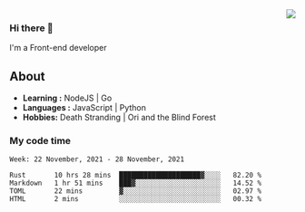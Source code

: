 <img align='right' src="https://github-readme-stats.vercel.app/api?username=strugglebak&show_icons=true">

### Hi there 👋

I'm a Front-end developer

## About

-  **Learning :** NodeJS | Go
-  **Languages :** JavaScript | Python
-  **Hobbies:** Death Stranding | Ori and the Blind Forest

### My code time

<!--START_SECTION:waka-->
```text
Week: 22 November, 2021 - 28 November, 2021

Rust       10 hrs 28 mins  ████████████████████▓░░░░   82.20 % 
Markdown   1 hr 51 mins    ███▓░░░░░░░░░░░░░░░░░░░░░   14.52 % 
TOML       22 mins         ▓░░░░░░░░░░░░░░░░░░░░░░░░   02.97 % 
HTML       2 mins          ░░░░░░░░░░░░░░░░░░░░░░░░░   00.32 % 
```
<!--END_SECTION:waka-->
